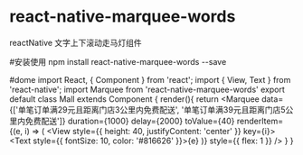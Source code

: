 # react-native-marquee-words
reactNative 文字上下滚动走马灯组件

#安装使用
npm install react-native-marquee-words --save

#dome
import React, { Component } from 'react';
import {
    View,
    Text
} from 'react-native';
import Marquee from 'react-native-marquee-words'
export default class Mall extends Component {
    render(){
        return 
            <Marquee
                data={['单笔订单满29元且距离门店3公里内免费配送', '单笔订单满39元且距离门店5公里内免费配送']}
                duration={1000}
                delay={2000}
                toValue={40}
                renderItem={(e, i) => (
                    <View style={{ height: 40, justifyContent: 'center' }} key={i}>
                        <Text style={{ fontSize: 10, color: '#816626' }}>{e}</Text>
                    </View>
                )}
                style={{ flex: 1 }}
            />
    }
}